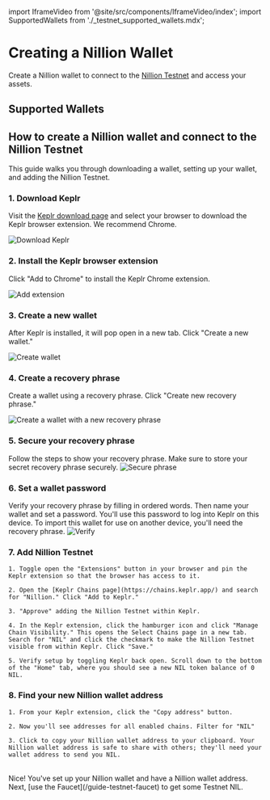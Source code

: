 import IframeVideo from '@site/src/components/IframeVideo/index';
import SupportedWallets from './\_testnet_supported_wallets.mdx';

# Creating a Nillion Wallet

Create a Nillion wallet to connect to the [Nillion Testnet](/network) and access your assets.

## Supported Wallets

<SupportedWallets/>

## How to create a Nillion wallet and connect to the Nillion Testnet

This guide walks you through downloading a wallet, setting up your wallet, and adding the Nillion Testnet.

### 1. Download Keplr

Visit the [Keplr download page](https://www.keplr.app/download) and select your browser to download the Keplr browser extension. We recommend Chrome.

![Download Keplr](/img/download-wallet.png)

### 2. Install the Keplr browser extension

Click "Add to Chrome" to install the Keplr Chrome extension.

![Add extension](/img/add-extension.png)

### 3. Create a new wallet

After Keplr is installed, it will pop open in a new tab. Click "Create a new wallet."

![Create wallet](/img/create-wallet.png)

### 4. Create a recovery phrase

Create a wallet using a recovery phrase. Click "Create new recovery phrase."

![Create a wallet with a new recovery phrase](/img/recovery-phrase.png)

### 5. Secure your recovery phrase

Follow the steps to show your recovery phrase. Make sure to store your secret recovery phrase securely.
![Secure phrase](/img/secure-phrase.png)

### 6. Set a wallet password

Verify your recovery phrase by filling in ordered words. Then name your wallet and set a password. You'll use this password to log into Keplr on this device. To import this wallet for use on another device, you'll need the recovery phrase.
![Verify](/img/verify-wallet.png)

### 7. Add Nillion Testnet

    1. Toggle open the "Extensions" button in your browser and pin the Keplr extension so that the browser has access to it.

    2. Open the [Keplr Chains page](https://chains.keplr.app/) and search for "Nillion." Click "Add to Keplr."

    3. "Approve" adding the Nillion Testnet within Keplr.

    4. In the Keplr extension, click the hamburger icon and click "Manage Chain Visibility." This opens the Select Chains page in a new tab. Search for "NIL" and click the checkmark to make the Nillion Testnet visible from within Keplr. Click "Save."

    5. Verify setup by toggling Keplr back open. Scroll down to the bottom of the "Home" tab, where you should see a new NIL token balance of 0 NIL.

### 8. Find your new Nillion wallet address

    1. From your Keplr extension, click the "Copy address" button.

    2. Now you'll see addresses for all enabled chains. Filter for "NIL"

    3. Click to copy your Nillion wallet address to your clipboard. Your Nillion wallet address is safe to share with others; they'll need your wallet address to send you NIL.

<IframeVideo videoSrc="https://www.loom.com/embed/3b243bee264d4ca992381ef131e5a625?sid=17c8f87a-a468-41e3-88f1-7ca287063d29"/>

<br/>
Nice! You've set up your Nillion wallet and have a Nillion wallet address. Next, [use the Faucet](/guide-testnet-faucet) to get some Testnet NIL.
